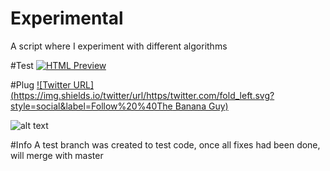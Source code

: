 # Experimental
A script where I experiment with different algorithms

#Test
[![HTML Preview](https://img.shields.io/badge/Click%20to%20Preview-%20-blue.svg)](http://htmlpreview.github.io/?https://github.com/kakol20/Experimental-V2/blob/main/index.html)

#Plug
[![Twitter URL](https://img.shields.io/twitter/url/https/twitter.com/fold_left.svg?style=social&label=Follow%20%40The Banana Guy)](https://twitter.com/the_banana_guy_)

![alt text](http://www.iec.ch/worldplugs/img/plugs_sockets/G_3d_plug_l.png "Plug")

#Info
A test branch was created to test code, once all fixes had been done, will merge with master
